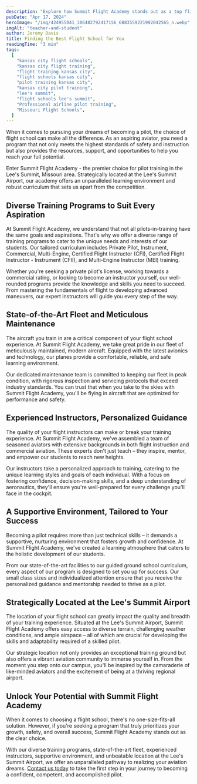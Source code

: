 ```yaml
---
description: "Explore how Summit Flight Academy stands out as a top flight school, focusing on quality instruction, a diverse curriculum, and a supportive learning environment that caters to both aspiring professional pilots and aviation enthusiasts."
pubDate: "Apr 17, 2024"
heroImage: "/img/424955041_306482792417156_6883559221992042565_n.webp"
imgAlt: "teacher-and-student"
author: Jeremy Davis
title: Finding the Best Flight School for You
readingTime: "3 min"
tags:
  [
    "kansas city flight schools",
    "kansas city flight training",
    "flight training kansas city",
    "flight schools kansas city",
    "pilot training kansas city",
    "kansas city pilot training",
    "lee's summit",
    "flight schools lee's summit",
    "Professional airline pilot training",
    "Missouri Flight Schools",
  ]
---
```


When it comes to pursuing your dreams of becoming a pilot, the choice of flight school can make all the difference. As an aspiring aviator, you need a program that not only meets the highest standards of safety and instruction but also provides the resources, support, and opportunities to help you reach your full potential.

Enter Summit Flight Academy - the premier choice for pilot training in the Lee's Summit, Missouri area. Strategically located at the Lee's Summit Airport, our academy offers an unparalleled learning environment and robust curriculum that sets us apart from the competition.

## Diverse Training Programs to Suit Every Aspiration

At Summit Flight Academy, we understand that not all pilots-in-training have the same goals and aspirations. That's why we offer a diverse range of training programs to cater to the unique needs and interests of our students. Our tailored curriculum includes Private Pilot, Instrument, Commercial, Multi-Engine, Certified Flight Instructor (CFI), Certified Flight Instructor - Instrument (CFII), and Multi-Engine Instructor (MEI) training.

Whether you're seeking a private pilot's license, working towards a commercial rating, or looking to become an instructor yourself, our well-rounded programs provide the knowledge and skills you need to succeed. From mastering the fundamentals of flight to developing advanced maneuvers, our expert instructors will guide you every step of the way.

## State-of-the-Art Fleet and Meticulous Maintenance

The aircraft you train in are a critical component of your flight school experience. At Summit Flight Academy, we take great pride in our fleet of meticulously maintained, modern aircraft. Equipped with the latest avionics and technology, our planes provide a comfortable, reliable, and safe learning environment.

Our dedicated maintenance team is committed to keeping our fleet in peak condition, with rigorous inspection and servicing protocols that exceed industry standards. You can trust that when you take to the skies with Summit Flight Academy, you'll be flying in aircraft that are optimized for performance and safety.

## Experienced Instructors, Personalized Guidance

The quality of your flight instructors can make or break your training experience. At Summit Flight Academy, we've assembled a team of seasoned aviators with extensive backgrounds in both flight instruction and commercial aviation. These experts don't just teach – they inspire, mentor, and empower our students to reach new heights.

Our instructors take a personalized approach to training, catering to the unique learning styles and goals of each individual. With a focus on fostering confidence, decision-making skills, and a deep understanding of aeronautics, they'll ensure you're well-prepared for every challenge you'll face in the cockpit.

## A Supportive Environment, Tailored to Your Success

Becoming a pilot requires more than just technical skills – it demands a supportive, nurturing environment that fosters growth and confidence. At Summit Flight Academy, we've created a learning atmosphere that caters to the holistic development of our students.

From our state-of-the-art facilities to our guided ground school curriculum, every aspect of our program is designed to set you up for success. Our small class sizes and individualized attention ensure that you receive the personalized guidance and mentorship needed to thrive as a pilot.

## Strategically Located at the Lee's Summit Airport

The location of your flight school can greatly impact the quality and breadth of your training experience. Situated at the Lee's Summit Airport, Summit Flight Academy offers easy access to diverse terrain, challenging weather conditions, and ample airspace – all of which are crucial for developing the skills and adaptability required of a skilled pilot.

Our strategic location not only provides an exceptional training ground but also offers a vibrant aviation community to immerse yourself in. From the moment you step onto our campus, you'll be inspired by the camaraderie of like-minded aviators and the excitement of being at a thriving regional airport.

## Unlock Your Potential with Summit Flight Academy

When it comes to choosing a flight school, there's no one-size-fits-all solution. However, if you're seeking a program that truly prioritizes your growth, safety, and overall success, Summit Flight Academy stands out as the clear choice.

With our diverse training programs, state-of-the-art fleet, experienced instructors, supportive environment, and unbeatable location at the Lee's Summit Airport, we offer an unparalleled pathway to realizing your aviation dreams. [Contact us today](https://www.summitflightacademy.com/about/visit-us/) to take the first step in your journey to becoming a confident, competent, and accomplished pilot.